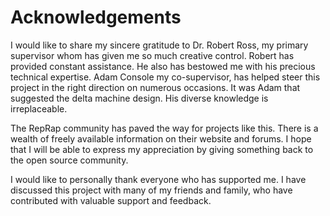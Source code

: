 Acknowledgements
================

I would like to share my sincere gratitude to Dr. Robert Ross, my primary supervisor whom has given me so much creative control. Robert has provided constant assistance. He also has bestowed me with his precious technical expertise. Adam Console my co-supervisor, has helped steer this project in the right direction on numerous occasions. It was Adam that suggested the delta machine design. His diverse knowledge is irreplaceable.

The RepRap community has paved the way for projects like this. There is a wealth of freely available information on their website and forums. I hope that I will be able to express my appreciation by giving something back to the open source community.

I would like to personally thank everyone who has supported me. I have discussed this project with many of my friends and family, who have contributed with valuable support and feedback.
